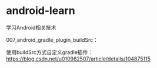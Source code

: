 # android-learn
学习Android相关技术

007_android_gradle_plugin_buildSrc：

使用buildSrc方式自定义gradle插件：https://blog.csdn.net/u010982507/article/details/104875115
